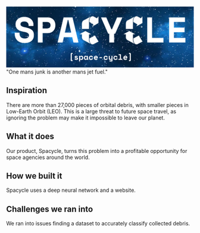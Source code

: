 ![alt text](https://github.com/kamranmajid41/Spacycle/blob/main/Screen%20Shot%202021-11-06%20at%207.29.56%20PM.png)
                                "One mans junk is another mans jet fuel."
## Inspiration

There are more than 27,000 pieces of orbital debris, with smaller pieces in Low-Earth Orbit (LEO). This is a large threat to future space travel, as ignoring the problem may make it impossible to leave our planet. 

## What it does

Our product, Spacycle, turns this problem into a profitable opportunity for space agencies around the world. 

## How we built it

Spacycle uses a deep neural network and a website. 

## Challenges we ran into

We ran into issues finding a dataset to accurately classify collected debris.

